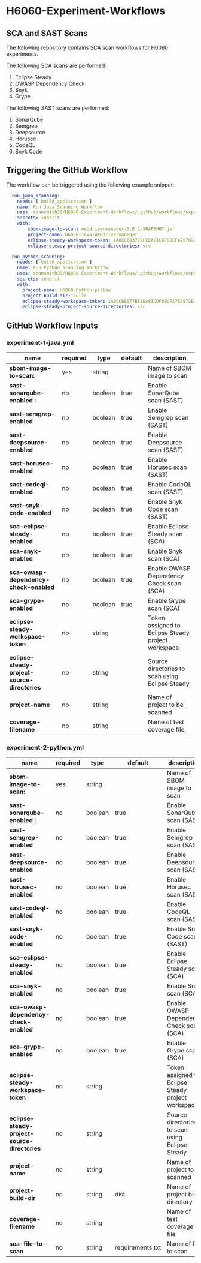 # H6060-Experiment-Workflows

## SCA and SAST Scans

The following repository contains SCA scan workflows for H6060 experiments.

The following SCA scans are performed:
1. Eclipse Steady
2. OWASP Dependency Check
3. Snyk
4. Grype

The following SAST scans are performed:
1. SonarQube
2. Semgrep
3. Deepsource
4. Horusec
5. CodeQL
6. Snyk Code


## Triggering the GitHub Workflow

The workflow can be triggered using the following example snippet:

```yaml
  run_java_scanning:
    needs: [ build_application ]
    name: Run Java Scanning Workflow
    uses: seansmith39/H6060-Experiment-Workflows/.github/workflows/experiment-1-java.yml@main
    secrets: inherit
    with:
        sbom-image-to-scan: webdrivermanager-5.8.1-SNAPSHOT.jar
        project-name: H6060-Java-Webdrivermanager
        eclipse-steady-workspace-token: 1A8CC68377BFEEA81CDF80CFA757872E
        eclipse-steady-project-source-directories: src

  run_python_scanning:
    needs: [ build_application ]
    name: Run Python Scanning Workflow
    uses: seansmith39/H6060-Experiment-Workflows/.github/workflows/experiment_2_python.yml@main
    secrets: inherit
    with:
      project-name: H6060-Python-pillow
      project-build-dir: build
      eclipse-steady-workspace-token: 1A8CC68377BFEEA81CDF80CFA757872E
      eclipse-steady-project-source-directories: src
```

## GitHub Workflow Inputs

### experiment-1-java.yml

| name                                          | required | type    | default | description                                        |
|-----------------------------------------------|----------|---------|---------|----------------------------------------------------|
| **sbom-image-to-scan:**                       | yes      | string  |         | Name of SBOM image to scan                         |
| **sast-sonarqube-enabled :**                  | no       | boolean | true    | Enable SonarQube scan (SAST)                       |
| **sast-semgrep-enabled**                      | no       | boolean | true    | Enable Semgrep scan (SAST)                         |
| **sast-deepsource-enabled**                   | no       | boolean | true    | Enable Deepsource scan (SAST)                      |
| **sast-horusec-enabled**                      | no       | boolean | true    | Enable Horusec scan (SAST)                         |
| **sast-codeql-enabled**                       | no       | boolean | true    | Enable CodeQL scan (SAST)                          |
| **sast-snyk-code-enabled**                    | no       | boolean | true    | Enable Snyk Code scan (SAST)                       |
| **sca-eclipse-steady-enabled**                | no       | boolean | true    | Enable Eclipse Steady scan (SCA)                   |
| **sca-snyk-enabled**                          | no       | boolean | true    | Enable Snyk scan (SCA)                             |
| **sca-owasp-dependency-check-enabled**        | no       | boolean | true    | Enable OWASP Dependency Check scan (SCA)           |
| **sca-grype-enabled**                         | no       | boolean | true    | Enable Grype scan (SCA)                            |
| **eclipse-steady-workspace-token**            | no       | string  |         | Token assigned to Eclipse Steady project workspace |
| **eclipse-steady-project-source-directories** | no       | string  |         | Source directories to scan using Eclipse Steady    |
| **project-name**                              | no       | string  |         | Name of project to be scanned                      |
| **coverage-filename**                         | no       | string  |         | Name of test coverage file                         |

### experiment-2-python.yml

| name                                          | required | type    | default          | description                                        |
|-----------------------------------------------|----------|---------|------------------|----------------------------------------------------|
| **sbom-image-to-scan:**                       | yes      | string  |                  | Name of SBOM image to scan                         |
| **sast-sonarqube-enabled :**                  | no       | boolean | true             | Enable SonarQube scan (SAST)                       |
| **sast-semgrep-enabled**                      | no       | boolean | true             | Enable Semgrep scan (SAST)                         |
| **sast-deepsource-enabled**                   | no       | boolean | true             | Enable Deepsource scan (SAST)                      |
| **sast-horusec-enabled**                      | no       | boolean | true             | Enable Horusec scan (SAST)                         |
| **sast-codeql-enabled**                       | no       | boolean | true             | Enable CodeQL scan (SAST)                          |
| **sast-snyk-code-enabled**                    | no       | boolean | true             | Enable Snyk Code scan (SAST)                       |
| **sca-eclipse-steady-enabled**                | no       | boolean | true             | Enable Eclipse Steady scan (SCA)                   |
| **sca-snyk-enabled**                          | no       | boolean | true             | Enable Snyk scan (SCA)                             |
| **sca-owasp-dependency-check-enabled**        | no       | boolean | true             | Enable OWASP Dependency Check scan (SCA)           |
| **sca-grype-enabled**                         | no       | boolean | true             | Enable Grype scan (SCA)                            |
| **eclipse-steady-workspace-token**            | no       | string  |                  | Token assigned to Eclipse Steady project workspace |
| **eclipse-steady-project-source-directories** | no       | string  |                  | Source directories to scan using Eclipse Steady    |
| **project-name**                              | no       | string  |                  | Name of project to be scanned                      |
| **project-build-dir**                         | no       | string  | dist             | Name of project build directory                    |
| **coverage-filename**                         | no       | string  |                  | Name of test coverage file                         |
| **sca-file-to-scan**                          | no       | string  | requirements.txt | Name of file to scan                               |
